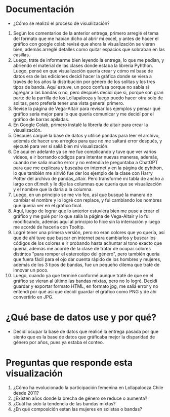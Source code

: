 # Documentación 

+ ¿Cómo se realizó el proceso de visualización?
1. Según los comentarios de la anterior entrega, primero arreglé el tema del formato que me habían dicho al abrir mi excel, y antes de hacer el gráfico con google colab revisé que ahora la visualización se vieran bien, además arreglé detalles como quitar espacios que sobraban en las casillas.
2. Luego, trate de informarme bien leyendo la entrega, lo que me pedían, y abriendo el material de las clases donde estaba la librería Pyhthon. Luego, pensé en que visualización quería crear y cómo mi base de datos era de las ediciones decidi hacer la gráfica donde se viera a través de los años la distribución por género de los solitas y los tres tipos de banda. Aquí estuve, un poco confusa porque no sabía si agregar a las bandas o no, pero después decidí que si, porque son gran parte de la parrilla de los Lollapalooza y luego puedo hacer otra solo de solitas, pero prefería tener una vista general primero.
3. Revisé la página de Vega-Altair para revisar los ejemplos y pensar qué gráfico sería mejor para lo que quería comunicar y me decidí por el gráfico de barras apiladas.
4. En Google Colab, primero instalé la librería de altair para crear la visualización.
5. Después cargué la base de datos y utilicé pandas para leer el archivo, además de hacer uno arreglos para que no me saltará error después, y ejecuté para ver si saliá bien mi visualización.
6. De aquí en adelante ya se me fue complicando y tuve que ver varios videos, e ir borrando códigos para intentar nuevas maneras, además, cuando me salía mucho error y no entendía le preguntaba a ChatGPT para que me explicara y buscaba en internet y en la página de pyhthon, lo que también me sirivió fue der los ejemplo de la clase con Harry Potter del archivo de pandas_altair. Pero transformé mi tabla de ancho a largo con df.melt y le dije las columnas que quería que se visualización y el nombre que la daría a la columna.
7. Luego, en un principio se me vio feo, así que busqué la manera de cambiar el nombre y lo logré con replace, y fui cambiando los nombres que quería ver en el gráfico final.
8. Aquí, luego de lograr que lo anterior estuviera bien me puse a crear el gráfico y me guié por lo que salía la página de Vega-Altair y lo fui modificando, además aquí al principio lo hice sin la interración y luego me acordé de hacerla con Tooltip.
9. Logré tener una primera versión, pero no eran colores que yo quería, así que de ahí tuve que buscar en internet para cambiarlos y buscar los códigos de los colores e ir probando hasta achuntar al tono exacto que quería, además me acordé de la clase de tratar de ocupar colores distintos "para romper el estereotipo del género", pero también quería que fuera fácil para el ojo dar cuenta rápido de los hombres y mujeres, además de los 3 tipos de bandas, fue un pequeño dilema que traté de innovar un poco.
10. Luego, cuando ya que terminé conformé aunque traté de que en el gráfico se vieran al último las bandas mixtas, pero no lo logré. Decidí guardar y exportar formato HTML, en formato jpg, me saliá error y no entendí por qué asi que decidí guardar el gráfico como PNG y de ahí convertirlo en JPG.

# ¿Qué base de datos use y por qué?
+ Decidí ocupar la base de datos que realicé la entrega pasada por que siento que es la base de datos que gráficaba mejor la disparidad de género por años, pues ya estaba el conteo.

# Preguntas que responde esta visualización
1.  ¿Cómo ha evolucionado la participación femenina en Lollapalooza Chile desde 2011?
2. ¿Existen años donde la brecha de género se reduce o aumenta?
3. ¿Cuál ha sido la tendencia de las bandas mixtas?
4. ¿En qué composición estan las mujeres en solistas o bandas?